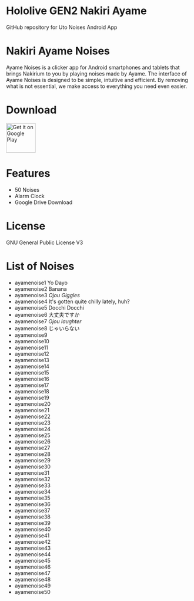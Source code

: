 # Hololive GEN2 Nakiri Ayame
 GitHub repository for Uto Noises Android App

# Nakiri Ayame Noises
Ayame Noises is a clicker app for Android smartphones and tablets that brings Nakirium to you by playing noises made by Ayame.
The interface of Ayame Noises is designed to be simple, intuitive and efficient. By removing what is not essential, we make access to everything you need even easier.

# Download
[<img src="https://play.google.com/intl/en_us/badges/images/generic/en_badge_web_generic.png"
alt="Get it on Google Play"
height="80">](https://play.google.com/store/apps/details?id=com.yuzumin.ayamenoises)

# Features
* 50 Noises
* Alarm Clock
* Google Drive Download

# License
GNU General Public License V3

# List of Noises
* ayamenoise1 Yo Dayo
* ayamenoise2 Banana
* ayamenoise3 *Ojou Giggles*
* ayamenoise4 It's gotten quite chilly lately, huh?
* ayamenoise5 Docchi Docchi
* ayamenoise6 大丈夫ですか
* ayamenoise7 *Ojou laughter*
* ayamenoise8 じゃいらない
* ayamenoise9 
* ayamenoise10
* ayamenoise11
* ayamenoise12
* ayamenoise13
* ayamenoise14
* ayamenoise15
* ayamenoise16
* ayamenoise17
* ayamenoise18
* ayamenoise19
* ayamenoise20
* ayamenoise21
* ayamenoise22
* ayamenoise23
* ayamenoise24
* ayamenoise25
* ayamenoise26
* ayamenoise27
* ayamenoise28
* ayamenoise29
* ayamenoise30
* ayamenoise31
* ayamenoise32
* ayamenoise33
* ayamenoise34
* ayamenoise35
* ayamenoise36
* ayamenoise37
* ayamenoise38
* ayamenoise39
* ayamenoise40
* ayamenoise41
* ayamenoise42
* ayamenoise43
* ayamenoise44
* ayamenoise45
* ayamenoise46
* ayamenoise47
* ayamenoise48
* ayamenoise49
* ayamenoise50
